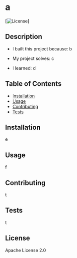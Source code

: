 
  # a

  [![License](https://img.shields.io/badge/License-Apache_2.0-blue.svg)]

  ## Description

  - I built this project because: b

  - My project solves: c

  - I learned: d

  ## Table of Contents

  - [Installation](#installation)
  - [Usage](#usage)
  - [Contributing](#contributing)
  - [Tests](#tests)

  ## Installation

  e

  ## Usage

  f

  ## Contributing

  t

  ## Tests

  t

  
  ## License

  Apache License 2.0
    
